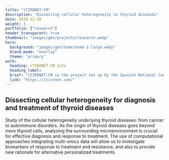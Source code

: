 ```yaml
---
title: "iTIRONET-CM"
description: "Dissecting cellular heterogeneity in thyroid diseases"
date: 2018-12-20
weight: 3
portfolio: ["research"]
header_transparent: true
thumbnail: "images/gen/projects/research.webp"
hero:
  background: "images/gen/home/home-1-large.webp"
  blend_mode: "overlay"
  theme: "primary"
work:
  heading: iTIRONET-CM info
  heading_label:
  brief: "iTIRONET-CM is the project set up by the Spanish National Cancer Research Center (CNIO), the Autonomous University of Madrid (UAM) and the Foundation for Biomedical Research of the Ramón y Cajal University Hospital to carry out the R&D activities program entitled \"Study of cellular heterogeneity and the immunological environment in thiorideal pathologies: cancer and autoimmune disease\" of the call for research programs in biomedicine 2022 of the Community of Madrid."
  link: "https://itironet.com/"
---
```


## Dissecting cellular heterogeneity for diagnosis and treatment of thyroid diseases

Study of the cellular heterogeneity underlying thyroid diseases: from cancer to autoimmune disorders. As the origin of thyroid diseases goes beyond mere thyroid cells, analysing the surrounding microenvironment is crucial for effective diagnosis and response to treatment. The use of computational approaches integrating multi-omics data will allow us to investigate biomarkers of response to treatment and resistance, and also to provide new rationale for alternative personalized treatments.
